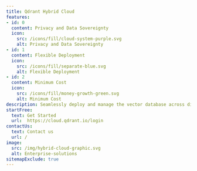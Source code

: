 ```yaml
---
title: Qdrant Hybrid Cloud
features: 
- id: 0
  content: Privacy and Data Sovereignty
  icon:
    src: /icons/fill/cloud-system-purple.svg
    alt: Privacy and Data Sovereignty
- id: 1
  content: Flexible Deployment
  icon:
    src: /icons/fill/separate-blue.svg
    alt: Flexible Deployment
- id: 2
  content: Minimum Cost
  icon:
    src: /icons/fill/money-growth-green.svg
    alt: Minimum Cost
description: Seamlessly deploy and manage the vector database across diverse environments, ensuring performance, security, and cost efficiency for AI-driven applications.
startFree:
  text: Get Started
  url:  https://cloud.qdrant.io/login
contactUs:
  text: Contact us
  url: /
image:
  src: /img/hybrid-cloud-graphic.svg
  alt: Enterprise-solutions
sitemapExclude: true
---
```


